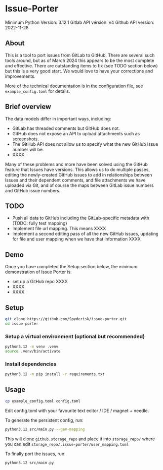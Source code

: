 # Issue-Porter

Minimum Python Version: 3.12.1
Gitlab API version: v4
Github API version: 2022-11-28

## About

This is a tool to port issues from GitLab to GitHub. There are several such
tools around, but as of March 2024 this appears to be the most complete and
effective. There are outstanding items to fix (see TODO section below) but this
is a very good start. We would love to have your corrections and improvements.

More of the technical documentation is in the configuration file, see
`example_config.toml` for details.

## Brief overview

The data models differ in important ways, including:

* GitLab has threaded comments but GitHub does not. 
* GitHub does not expose an API to upload attachments such as screenshots.
* The GitHub API does not allow us to specify what the new GitHub Issue number will be.
* XXXX

Many of these problems and more have been solved using the GitHub feature that
Issues have versions. This allows us to do multiple passes, editing the
newly-created GitHub issues to add in relationships between Issues and their
dependent comments, and file attachments we have uploaded via Git, and of
course the maps between GitLab issue numbers and GitHub issue numbers.

## TODO

- Push all data to GitHub including the GitLab-specific metadata with (TODO: fully test mapping)
- Implement file url mapping. This means XXXX
- Implement a second editing pass of all the new GitHub issues, updating for file and user mapping when we have that information XXXX

## Demo

Once you have completed the Setup section below, the minimum demonstration of Issue Porter is:

* set up a GitHub repo XXXX
* XXXX
* XXXX

## Setup

```bash
git clone https://github.com/Spyderisk/issue-porter.git
cd issue-porter
```

### Setup a virtual environment (optional but recommended)

```bash
python3.12 -m venv .venv
source .venv/bin/activate
```

### Install dependencies

```bash
python3.12 -m pip install -r requirements.txt
```

## Usage

```bash
cp example_config.toml config.toml
```

Edit config.toml with your favourite text editor / IDE / magnet + needle.

To generate the persistent config, run:

```bash
python3.12 src/main.py --gen-mapping
```

This will clone `github.storage_repo` and place it into `storage_repo/` where you can edit `storage_repo/.issue-porter/user_mapping.toml`

To finally port the issues, run:

```bash
python3.12 src/main.py
```
